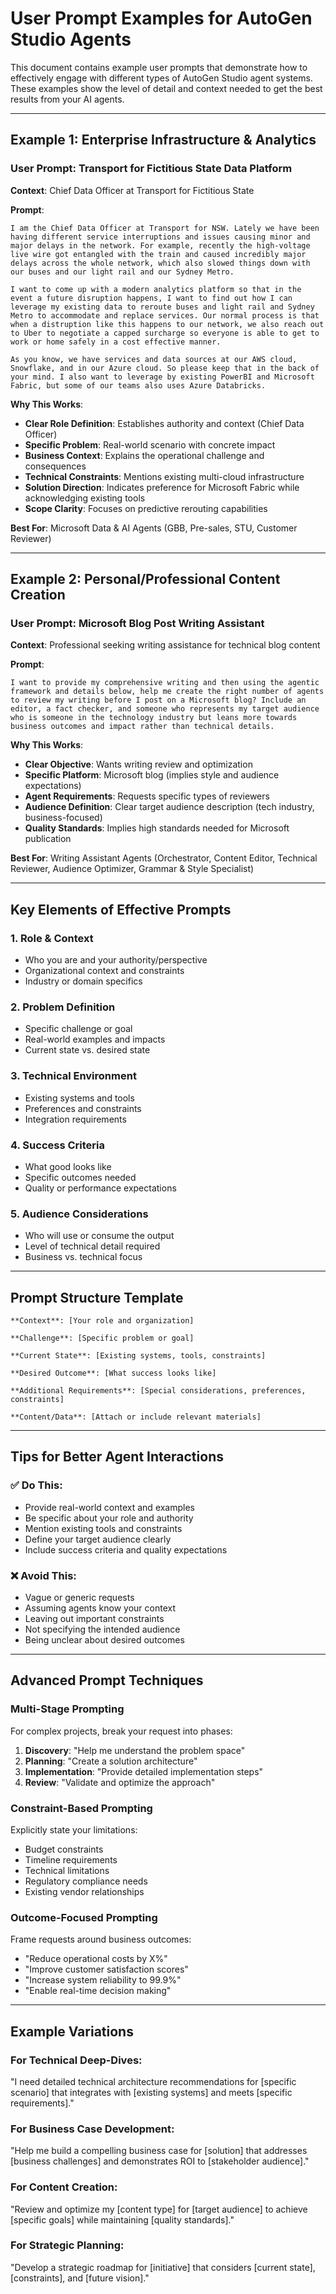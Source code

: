 # User Prompt Examples for AutoGen Studio Agents

This document contains example user prompts that demonstrate how to effectively engage with different types of AutoGen Studio agent systems. These examples show the level of detail and context needed to get the best results from your AI agents.

---

## Example 1: Enterprise Infrastructure & Analytics

### User Prompt: Transport for Fictitious State Data Platform

**Context**: Chief Data Officer at Transport for Fictitious State

**Prompt**:
```
I am the Chief Data Officer at Transport for NSW. Lately we have been having different service interruptions and issues causing minor and major delays in the network. For example, recently the high-voltage live wire got entangled with the train and caused incredibly major delays across the whole network, which also slowed things down with our buses and our light rail and our Sydney Metro.

I want to come up with a modern analytics platform so that in the event a future disruption happens, I want to find out how I can leverage my existing data to reroute buses and light rail and Sydney Metro to accommodate and replace services. Our normal process is that when a distruption like this happens to our network, we also reach out to Uber to negotiate a capped surcharge so everyone is able to get to work or home safely in a cost effective manner.

As you know, we have services and data sources at our AWS cloud, Snowflake, and in our Azure cloud. So please keep that in the back of your mind. I also want to leverage by existing PowerBI and Microsoft Fabric, but some of our teams also uses Azure Databricks.
```

**Why This Works**:
- **Clear Role Definition**: Establishes authority and context (Chief Data Officer)
- **Specific Problem**: Real-world scenario with concrete impact
- **Business Context**: Explains the operational challenge and consequences
- **Technical Constraints**: Mentions existing multi-cloud infrastructure
- **Solution Direction**: Indicates preference for Microsoft Fabric while acknowledging existing tools
- **Scope Clarity**: Focuses on predictive rerouting capabilities

**Best For**: Microsoft Data & AI Agents (GBB, Pre-sales, STU, Customer Reviewer)

---

## Example 2: Personal/Professional Content Creation

### User Prompt: Microsoft Blog Post Writing Assistant

**Context**: Professional seeking writing assistance for technical blog content

**Prompt**:
```
I want to provide my comprehensive writing and then using the agentic framework and details below, help me create the right number of agents to review my writing before I post on a Microsoft blog? Include an editor, a fact checker, and someone who represents my target audience who is someone in the technology industry but leans more towards business outcomes and impact rather than technical details.
```

**Why This Works**:
- **Clear Objective**: Wants writing review and optimization
- **Specific Platform**: Microsoft blog (implies style and audience expectations)
- **Agent Requirements**: Requests specific types of reviewers
- **Audience Definition**: Clear target audience description (tech industry, business-focused)
- **Quality Standards**: Implies high standards needed for Microsoft publication

**Best For**: Writing Assistant Agents (Orchestrator, Content Editor, Technical Reviewer, Audience Optimizer, Grammar & Style Specialist)

---

## Key Elements of Effective Prompts

### 1. **Role & Context**
- Who you are and your authority/perspective
- Organizational context and constraints
- Industry or domain specifics

### 2. **Problem Definition**
- Specific challenge or goal
- Real-world examples and impacts
- Current state vs. desired state

### 3. **Technical Environment**
- Existing systems and tools
- Preferences and constraints
- Integration requirements

### 4. **Success Criteria**
- What good looks like
- Specific outcomes needed
- Quality or performance expectations

### 5. **Audience Considerations**
- Who will use or consume the output
- Level of technical detail required
- Business vs. technical focus

---

## Prompt Structure Template

```
**Context**: [Your role and organization]

**Challenge**: [Specific problem or goal]

**Current State**: [Existing systems, tools, constraints]

**Desired Outcome**: [What success looks like]

**Additional Requirements**: [Special considerations, preferences, constraints]

**Content/Data**: [Attach or include relevant materials]
```

---

## Tips for Better Agent Interactions

### ✅ **Do This**:
- Provide real-world context and examples
- Be specific about your role and authority
- Mention existing tools and constraints
- Define your target audience clearly
- Include success criteria and quality expectations

### ❌ **Avoid This**:
- Vague or generic requests
- Assuming agents know your context
- Leaving out important constraints
- Not specifying the intended audience
- Being unclear about desired outcomes

---

## Advanced Prompt Techniques

### **Multi-Stage Prompting**
For complex projects, break your request into phases:
1. **Discovery**: "Help me understand the problem space"
2. **Planning**: "Create a solution architecture"
3. **Implementation**: "Provide detailed implementation steps"
4. **Review**: "Validate and optimize the approach"

### **Constraint-Based Prompting**
Explicitly state your limitations:
- Budget constraints
- Timeline requirements
- Technical limitations
- Regulatory compliance needs
- Existing vendor relationships

### **Outcome-Focused Prompting**
Frame requests around business outcomes:
- "Reduce operational costs by X%"
- "Improve customer satisfaction scores"
- "Increase system reliability to 99.9%"
- "Enable real-time decision making"

---

## Example Variations

### **For Technical Deep-Dives**:
"I need detailed technical architecture recommendations for [specific scenario] that integrates with [existing systems] and meets [specific requirements]."

### **For Business Case Development**:
"Help me build a compelling business case for [solution] that addresses [business challenges] and demonstrates ROI to [stakeholder audience]."

### **For Content Creation**:
"Review and optimize my [content type] for [target audience] to achieve [specific goals] while maintaining [quality standards]."

### **For Strategic Planning**:
"Develop a strategic roadmap for [initiative] that considers [current state], [constraints], and [future vision]."
